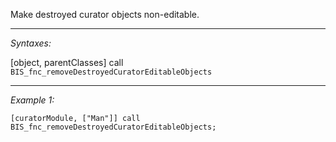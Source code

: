Make destroyed curator objects non-editable.


---
*Syntaxes:*

[object, parentClasses] call `BIS_fnc_removeDestroyedCuratorEditableObjects`

---
*Example 1:*

```sqf
[curatorModule, ["Man"]] call BIS_fnc_removeDestroyedCuratorEditableObjects;
```